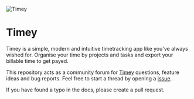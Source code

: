 ![Timey](https://usetimey.com/og_image.png)

# Timey

Timey is a simple, modern and intuitive timetracking app like you've always wished for. Organise your time by projects
and tasks and export your billable time to get payed.

This repository acts as a community forum for [Timey](https://usetimey.com) questions, feature ideas and bug reports.
Feel free to start a thread by opening a [issue](https://github.com/schmidfelix/timey/issues).

If you have found a typo in the docs, please create a pull request.